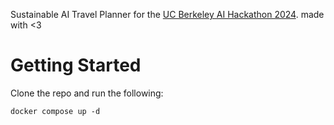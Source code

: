 Sustainable AI Travel Planner for the [UC Berkeley AI Hackathon 2024](https://uc-berkeley-ai-hackathon-2024.devpost.com/). made with <3

# Getting Started

Clone the repo and run the following:

```
docker compose up -d
```
